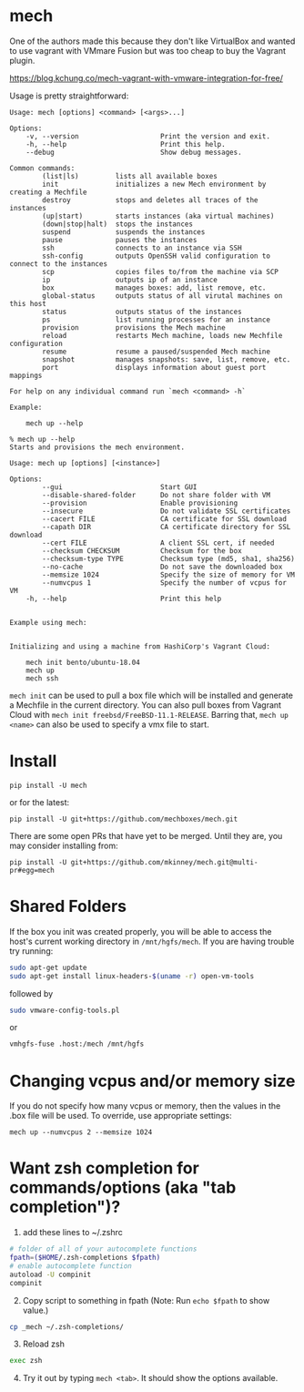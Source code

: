 # mech

One of the authors made this because they don't like VirtualBox and wanted to use vagrant
with VMmare Fusion but was too cheap to buy the Vagrant plugin.

https://blog.kchung.co/mech-vagrant-with-vmware-integration-for-free/

Usage is pretty straightforward:

```
Usage: mech [options] <command> [<args>...]

Options:
    -v, --version                    Print the version and exit.
    -h, --help                       Print this help.
    --debug                          Show debug messages.

Common commands:
        (list|ls)         lists all available boxes
        init              initializes a new Mech environment by creating a Mechfile
        destroy           stops and deletes all traces of the instances
        (up|start)        starts instances (aka virtual machines)
        (down|stop|halt)  stops the instances
        suspend           suspends the instances
        pause             pauses the instances
        ssh               connects to an instance via SSH
        ssh-config        outputs OpenSSH valid configuration to connect to the instances
        scp               copies files to/from the machine via SCP
        ip                outputs ip of an instance
        box               manages boxes: add, list remove, etc.
        global-status     outputs status of all virutal machines on this host
        status            outputs status of the instances
        ps                list running processes for an instance
        provision         provisions the Mech machine
        reload            restarts Mech machine, loads new Mechfile configuration
        resume            resume a paused/suspended Mech machine
        snapshot          manages snapshots: save, list, remove, etc.
        port              displays information about guest port mappings

For help on any individual command run `mech <command> -h`

Example:

    mech up --help

% mech up --help
Starts and provisions the mech environment.

Usage: mech up [options] [<instance>]

Options:
        --gui                        Start GUI
        --disable-shared-folder      Do not share folder with VM
        --provision                  Enable provisioning
        --insecure                   Do not validate SSL certificates
        --cacert FILE                CA certificate for SSL download
        --capath DIR                 CA certificate directory for SSL download
        --cert FILE                  A client SSL cert, if needed
        --checksum CHECKSUM          Checksum for the box
        --checksum-type TYPE         Checksum type (md5, sha1, sha256)
        --no-cache                   Do not save the downloaded box
        --memsize 1024               Specify the size of memory for VM
        --numvcpus 1                 Specify the number of vcpus for VM
    -h, --help                       Print this help


Example using mech:


Initializing and using a machine from HashiCorp's Vagrant Cloud:

    mech init bento/ubuntu-18.04
    mech up
    mech ssh
```

`mech init` can be used to pull a box file which will be installed and
generate a Mechfile in the current directory. You can also pull boxes
from Vagrant Cloud with `mech init freebsd/FreeBSD-11.1-RELEASE`.
Barring that, `mech up <name>` can also be used to specify a vmx file
to start.

# Install

`pip install -U mech`

or for the latest:

`pip install -U git+https://github.com/mechboxes/mech.git`

There are some open PRs that have yet to be merged. Until they are, you may consider
installing from:

`pip install -U git+https://github.com/mkinney/mech.git@multi-pr#egg=mech`

# Shared Folders

If the box you init was created properly, you will be able to access
the host's current working directory in `/mnt/hgfs/mech`. If you are
having trouble try running:

```bash
sudo apt-get update
sudo apt-get install linux-headers-$(uname -r) open-vm-tools
```

followed by

```bash
sudo vmware-config-tools.pl
```

or

```bash
vmhgfs-fuse .host:/mech /mnt/hgfs
```

# Changing vcpus and/or memory size

If you do not specify how many vcpus or memory, then the values
in the .box file will be used. To override, use appropriate settings:

`mech up --numvcpus 2 --memsize 1024`


# Want zsh completion for commands/options (aka "tab completion")?
1. add these lines to ~/.zshrc

```bash
# folder of all of your autocomplete functions
fpath=($HOME/.zsh-completions $fpath)
# enable autocomplete function
autoload -U compinit
compinit
```

2. Copy script to something in fpath (Note: Run `echo $fpath` to show value.)

```bash
cp _mech ~/.zsh-completions/
```

3. Reload zsh

```bash
exec zsh
```

4. Try it out by typing `mech <tab>`. It should show the options available.

